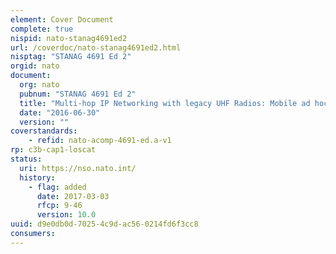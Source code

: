 ```yaml
---
element: Cover Document
complete: true
nispid: nato-stanag4691ed2
url: /coverdoc/nato-stanag4691ed2.html
nisptag: "STANAG 4691 Ed 2"
orgid: nato
document:
  org: nato
  pubnum: "STANAG 4691 Ed 2"
  title: "Multi-hop IP Networking with legacy UHF Radios: Mobile ad hoc relay Line of Sight Networking (MARLIN) - AComP-4691 Edition A"
  date: "2016-06-30"
  version: ""
coverstandards:
    - refid: nato-acomp-4691-ed.a-v1
rp: c3b-cap1-loscat
status:
  uri: https://nso.nato.int/
  history: 
    - flag: added
      date: 2017-03-03
      rfcp: 9-46
      version: 10.0
uuid: d9e0db0d-7025-4c9d-ac56-0214fd6f3cc8
consumers:
---
```

